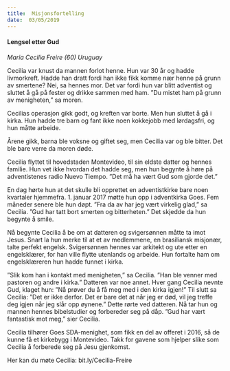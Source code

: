 ```yaml
---
title:  Misjonsfortelling
date:  03/05/2019
---
```


#### Lengsel etter Gud

_Maria Cecilia Freire (60) Uruguay_

Cecilia var knust da mannen forlot henne. Hun var 30 år og hadde livmorkreft. Hadde han dratt fordi han ikke fikk komme nær henne på grunn av smertene? Nei, sa hennes mor. Det var fordi hun var blitt adventist og sluttet å gå på fester og drikke sammen med ham. ”Du mistet ham på grunn av menigheten,” sa moren.

Cecilias operasjon gikk godt, og kreften var borte. Men hun sluttet å gå i kirka. Hun hadde tre barn og fant ikke noen kokkejobb med lørdagsfri, og hun måtte arbeide.

Årene gikk, barna ble voksne og giftet seg, men Cecilia var og ble bitter. Det ble bare verre da moren døde.

Cecilia flyttet til hovedstaden Montevideo, til sin eldste datter og hennes familie. Hun vet ikke hvordan det hadde seg, men hun begynte å høre på adventistenes radio Nuevo Tiempo. ”Det må ha vært Gud som gjorde det.”

En dag hørte hun at det skulle bli opprettet en adventistkirke bare noen kvartaler hjemmefra. 1. januar 2017 møtte hun opp i adventkirka Goes. Fem måneder senere ble hun døpt. ”Fra da av har jeg vært virkelig glad,” sa Cecilia. ”Gud har tatt bort smerten og bitterheten.” Det skjedde da hun begynte å smile.

Nå begynte Cecilia å be om at datteren og svigersønnen måtte ta imot Jesus. Snart la hun merke til at et av medlemmene, en brasiliansk misjonær, talte perfekt engelsk. Svigersønnen hennes var arkitekt og ute etter en engelsklærer, for han ville flytte utenlands og arbeide. Hun fortalte ham om engelsklæreren hun hadde funnet i kirka.

”Slik kom han i kontakt med menigheten,” sa Cecilia. ”Han ble venner med pastoren og andre i kirka.” Datteren var noe annet. Hver gang Cecilia nevnte Gud, klaget hun: ”Nå prøver du å få meg med i den kirka igjen!” Til slutt sa Cecilia: ”Det er ikke derfor. Det er bare det at når jeg er død, vil jeg treffe deg igjen når jeg slår opp øynene.” Dette rørte ved datteren. Nå tar hun og mannen hennes bibelstudier og forbereder seg på dåp. ”Gud har vært fantastisk mot meg,” sier Cecilia.

Cecilia tilhører Goes SDA-menighet, som fikk en del av offeret i 2016, så de kunne få et kirkebygg i Montevideo. Takk for gavene som hjelper slike som Cecilia å forberede seg på Jesu gjenkomst.

Her kan du møte Cecilia: bit.ly/Cecilia-Freire